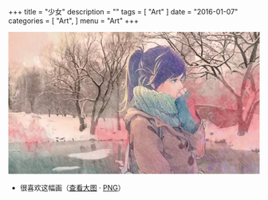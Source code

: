 +++
title = "少女"
description = ""
tags = [
    "Art"
]
date = "2016-01-07"
categories = [
    "Art",
]
menu = "Art"
+++

![请使用支持Webp的浏览器(最新版Chrome/FireFox)查看](/images/post/20160107165800.webp)

* 很喜欢这幅画（[查看大图](/images/post/20160107161300.webp "webp格式图片") &middot; [PNG](/images/post/20160107161300.png "png格式图片")）

